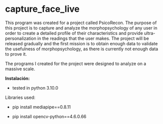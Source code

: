 # capture_face_live

This program was created for a project called PsicoRecon. The purpose of this project is to capture and analyze the morphopsychology of any user in order to create a detailed profile of their characteristics and provide ultra-personalization in the readings that the user makes. The project will be released gradually and the first mission is to obtain enough data to validate the usefulness of morphopsychology, as there is currently not enough data to prove it.

The programs I created for the project were designed to analyze on a massive scale.

**Instalación:**

- tested in python 3.10.0

Libraries used:

- pip install mediapipe==0.8.11

- pip install opencv-python==4.6.0.66
